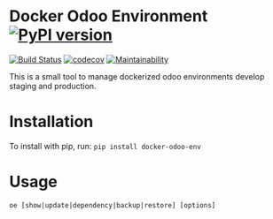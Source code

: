 # Docker Odoo Environment [![PyPI version](https://badge.fury.io/py/docker-odoo-env.svg)](https://badge.fury.io/py/docker-odoo-env)

[![Build Status](https://travis-ci.org/jobiols/docker_odoo_env.svg?branch=master)](https://travis-ci.org/jobiols/docker_odoo_env)
[![codecov](https://codecov.io/gh/jobiols/docker_odoo_env/branch/master/graph/badge.svg)](https://codecov.io/gh/jobiols/docker_odoo_env)
[![Maintainability](https://api.codeclimate.com/v1/badges/26d770897cbc7a48afcb/maintainability)](https://codeclimate.com/github/jobiols/docker_odoo_env/maintainability)

This is a small tool to manage dockerized odoo environments develop
staging and production.

# Installation

To install with pip, run: `pip install docker-odoo-env`

# Usage

    oe [show|update|dependency|backup|restore] [options]
